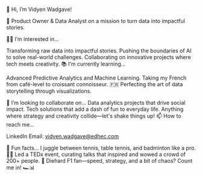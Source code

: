 👋 Hi, I’m Vidyen Wadgave!

🚀 Product Owner & Data Analyst on a mission to turn data into impactful stories.

🧑‍💻 I’m interested in...

Transforming raw data into impactful stories.
Pushing the boundaries of AI to solve real-world challenges.
Collaborating on innovative projects where tech meets creativity.
📚 I’m currently learning...

Advanced Predictive Analytics and Machine Learning.
Taking my French from café-level to croissant connoisseur. 🇫🇷
Perfecting the art of data storytelling through visualizations.

🤝 I’m looking to collaborate on...
Data analytics projects that drive social impact.
Tech solutions that add a dash of fun to everyday life.
Anything where strategy and creativity collide—let's shake things up!
📫 How to reach me...

LinkedIn
Email: vidyen.wadgave@edhec.com

🎉 Fun facts...
I juggle between tennis, table tennis, and badminton like a pro. 🏓🎾
Led a TEDx event, curating talks that inspired and wowed a crowd of 200+ people. 🎤
Diehard F1 fan—speed, strategy, and a bit of chaos? Count me in! 🏎️📊
<!---
Vidyen2024/Vidyen2024 is a ✨ special ✨ repository because its `README.md` (this file) appears on your GitHub profile.
You can click the Preview link to take a look at your changes.
--->
